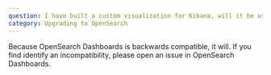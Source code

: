```yaml
---
question: I have built a custom visualization for Kibana, will it be usable with OpenSearch Dashboards without modification?
category: Upgrading to OpenSearch
---
```

Because OpenSearch Dashboards is backwards compatible, it will. If you find identify an incompatibility, please open an issue in OpenSearch Dashboards.
